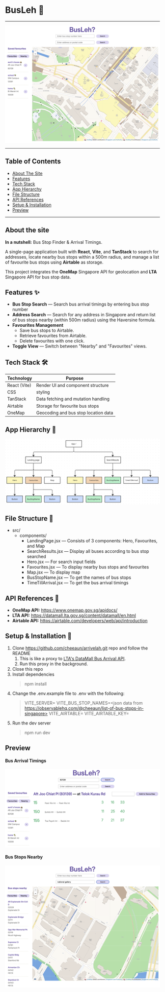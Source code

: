 # BusLeh 🚌

---

![BusLeh landing page](assets/landing-page.png)

---

## Table of Contents

- [About The Site](https://github.com/chickenONsteak/project-2-bus_timing?tab=readme-ov-file#about-the-site)
- [Features](https://github.com/chickenONsteak/project-2-bus_timing?tab=readme-ov-file#features-)
- [Tech Stack](https://github.com/chickenONsteak/project-2-bus_timing?tab=readme-ov-file#tech-stack-)
- [App Hierarchy](https://github.com/chickenONsteak/project-2-bus_timing?tab=readme-ov-file#app-hierarchy-)
- [File Structure](https://github.com/chickenONsteak/project-2-bus_timing?tab=readme-ov-file#file-structure-)
- [API References](https://github.com/chickenONsteak/project-2-bus_timing?tab=readme-ov-file#api-references-)
- [Setup & Installation](https://github.com/chickenONsteak/project-2-bus_timing?tab=readme-ov-file#setup--installation-)
- [Preview](https://github.com/chickenONsteak/project-2-bus_timing?tab=readme-ov-file#preview)

---

## About the site

**In a nutshell:** Bus Stop Finder & Arrival Timings.

A single-page application built with **React**, **Vite**, and **TanStack** to search for addresses, locate nearby bus stops within a 500m radius, and manage a list of favourite bus stops using **Airtable** as storage.

This project integrates the **OneMap** Singapore API for geolocation and **LTA** Singapore API for bus stop data.

## Features ✨

- **Bus Stop Search** — Search bus arrival timings by entering bus stop number
- **Address Search** — Search for any address in Singapore and return list of bus stops nearby (within 500m radius) using the Haversine formula.
- **Favourites Management**
  - Save bus stops to Airtable.
  - Retrieve favourites from Airtable.
  - Delete favourites with one click.
- **Toggle View** — Switch between "Nearby" and "Favourites" views.

## Tech Stack 🛠

| Technology   | Purpose                              |
| ------------ | ------------------------------------ |
| React (Vite) | Render UI and component structure    |
| CSS          | styling                              |
| TanStack     | Data fetching and mutation handling  |
| Airtable     | Storage for favourite bus stops      |
| OneMap       | Geocoding and bus stop location data |

## App Hierarchy 🪾

![app hierarchy](./assets/app-hierarchy.png)

## File Structure 📂

- src/
  - components/
    - LandingPage.jsx — Consists of 3 components: Hero, Favourites, and Map
    - SearchResults.jsx — Display all buses according to bus stop searched
    - Hero.jsx — For search input fields
    - Favourites.jsx — To display nearby bus stops and favourites
    - Map.jsx — To display map
    - BusStopName.jsx — To get the names of bus stops
    - TimeTillArrival.jsx — To get the bus arrival timings

## API References 📜

- **OneMap API:** https://www.onemap.gov.sg/apidocs/
- **LTA API:** https://datamall.lta.gov.sg/content/datamall/en.html
- **Airtable API:** https://airtable.com/developers/web/api/introduction

## Setup & Installation 🚀

1. Clone https://github.com/cheeaun/arrivelah.git repo and follow the README
   1. This is like a proxy to [LTA's DataMall Bus Arrival API](https://datamall.lta.gov.sg/content/datamall/en.html).
   2. Run this proxy in the background.
2. Close this repo
3. Install dependencies
   > npm install
4. Change the .env.example file to .env with the following:
   > VITE_SERVER=<your Vite proxy server>
   > VITE_BUS_STOP_NAMES=<json data from https://observablehq.com/@cheeaun/list-of-bus-stops-in-singapore>
   > VITE_AIRTABLE=<your Airtable key>
   > VITE_AIRTABLE_KEY=<your Airtable API endpoint>
5. Run the dev server
   > npm run dev

## Preview

#### Bus Arrival Timings

![bus arrival timings](./assets/bus-arrival.png)

#### Bus Stops Nearby

![bus stops nearby](./assets/nearby-bus-stops.png)
